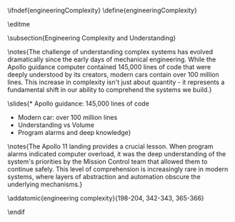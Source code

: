 \ifndef{engineeringComplexity}
\define{engineeringComplexity}

\editme

\subsection{Engineering Complexity and Understanding}

\notes{The challenge of understanding complex systems has evolved dramatically since the early days of mechanical engineering. While the Apollo guidance computer contained 145,000 lines of code that were deeply understood by its creators, modern cars contain over 100 million lines. This increase in complexity isn't just about quantity - it represents a fundamental shift in our ability to comprehend the systems we build.}

\slides{* Apollo guidance: 145,000 lines of code
* Modern car: over 100 million lines
* Understanding vs Volume
* Program alarms and deep knowledge}

\notes{The Apollo 11 landing provides a crucial lesson. When program alarms indicated computer overload, it was the deep understanding of the system's priorities by the Mission Control team that allowed them to continue safely. This level of comprehension is increasingly rare in modern systems, where layers of abstraction and automation obscure the underlying mechanisms.}

\addatomic{engineering complexity}{198-204, 342-343, 365-366}

\endif

